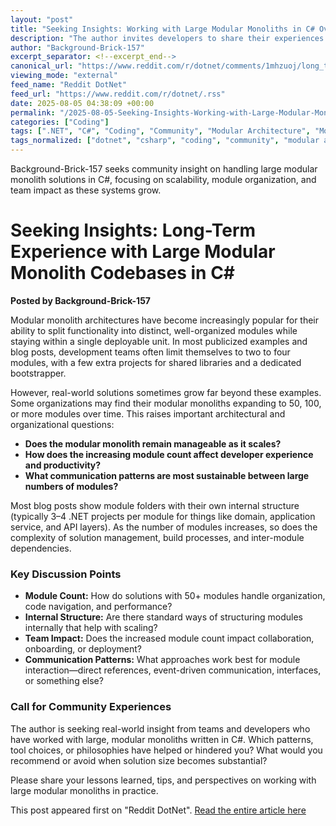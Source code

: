 ```yaml
---
layout: "post"
title: "Seeking Insights: Working with Large Modular Monoliths in C# Over Time"
description: "The author invites developers to share their experiences maintaining and scaling large modular monolith solutions in C#. The post raises concerns about managing complexity as the number of modules grows and seeks recommendations on module communication and team workflow in such architectures."
author: "Background-Brick-157"
excerpt_separator: <!--excerpt_end-->
canonical_url: "https://www.reddit.com/r/dotnet/comments/1mhzuoj/long_term_experience_with_large_modular_monolith/"
viewing_mode: "external"
feed_name: "Reddit DotNet"
feed_url: "https://www.reddit.com/r/dotnet/.rss"
date: 2025-08-05 04:38:09 +00:00
permalink: "/2025-08-05-Seeking-Insights-Working-with-Large-Modular-Monoliths-in-C-Over-Time.html"
categories: ["Coding"]
tags: [".NET", "C#", "Coding", "Community", "Modular Architecture", "Modular Monolith", "Module Communication", "Project Structure", "Scalability", "Software Architecture", "Solution Organization", "Team Workflow"]
tags_normalized: ["dotnet", "csharp", "coding", "community", "modular architecture", "modular monolith", "module communication", "project structure", "scalability", "software architecture", "solution organization", "team workflow"]
---
```


Background-Brick-157 seeks community insight on handling large modular monolith solutions in C#, focusing on scalability, module organization, and team impact as these systems grow.<!--excerpt_end-->

# Seeking Insights: Long-Term Experience with Large Modular Monolith Codebases in C#

**Posted by Background-Brick-157**

Modular monolith architectures have become increasingly popular for their ability to split functionality into distinct, well-organized modules while staying within a single deployable unit. In most publicized examples and blog posts, development teams often limit themselves to two to four modules, with a few extra projects for shared libraries and a dedicated bootstrapper.

However, real-world solutions sometimes grow far beyond these examples. Some organizations may find their modular monoliths expanding to 50, 100, or more modules over time. This raises important architectural and organizational questions:

- **Does the modular monolith remain manageable as it scales?**
- **How does the increasing module count affect developer experience and productivity?**
- **What communication patterns are most sustainable between large numbers of modules?**

Most blog posts show module folders with their own internal structure (typically 3–4 .NET projects per module for things like domain, application service, and API layers). As the number of modules increases, so does the complexity of solution management, build processes, and inter-module dependencies.

### Key Discussion Points

- **Module Count:** How do solutions with 50+ modules handle organization, code navigation, and performance?
- **Internal Structure:** Are there standard ways of structuring modules internally that help with scaling?
- **Team Impact:** Does the increased module count impact collaboration, onboarding, or deployment?
- **Communication Patterns:** What approaches work best for module interaction—direct references, event-driven communication, interfaces, or something else?

### Call for Community Experiences

The author is seeking real-world insight from teams and developers who have worked with large, modular monoliths written in C#. Which patterns, tool choices, or philosophies have helped or hindered you? What would you recommend or avoid when solution size becomes substantial?

Please share your lessons learned, tips, and perspectives on working with large modular monoliths in practice.

This post appeared first on "Reddit DotNet". [Read the entire article here](https://www.reddit.com/r/dotnet/comments/1mhzuoj/long_term_experience_with_large_modular_monolith/)
